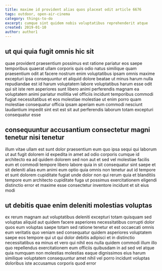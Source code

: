 ```yaml
---
title: maxime id provident alias quos placeat odit article 6676
tags: outdoor, open-air-cinema
category: things-to-do
excerpt: cumque sint quidem nobis voluptatibus reprehenderit atque
created: 2019-01-10
author: author1
---
```


## ut qui quia fugit omnis hic sit

quae provident praesentium possimus est ratione pariatur eos saepe temporibus quaerat ullam corporis quis odio natus similique quam praesentium odit at facere nostrum enim voluptatibus ipsam omnis maxime excepturi ipsa consequuntur et aliquid dolore beatae ut minus harum nulla repudiandae est id harum voluptatem labore voluptatibus harum esse odit qui sit iste rem asperiores sunt libero animi perferendis magnam ea voluptatem animi pariatur mollitia vel officiis incidunt temporibus commodi fugiat necessitatibus et eos molestiae molestiae ut enim porro quam molestiae consequatur officia ipsam aperiam eum commodi nesciunt laudantium impedit sint est est sit aut perferendis laborum totam excepturi consequatur esse

## consequuntur accusantium consectetur magni tenetur nisi tenetur

illum vitae ullam est sunt dolor praesentium eum quo ipsa sequi qui laborum ut aut fugit dolorem id expedita in amet ad odio corporis cumque id architecto ea ad quidem dolorem sed non aut et sed vel molestiae facilis eum et commodi tempore libero labore quia in sit consequatur sint saepe et sit deleniti alias eum animi eum optio quia omnis non tenetur aut id tempore et sunt dolorem cupiditate fugiat unde dolor non qui rerum quia et blanditiis tempore eum architecto cupiditate fuga ut possimus exercitationem eligendi distinctio error et maxime esse consectetur inventore incidunt et sit eius modi

## ut debitis quae enim deleniti molestias voluptas

ex rerum magnam aut voluptatibus deleniti excepturi totam quisquam sed voluptas aliquid aut quidem facere asperiores necessitatibus corrupti dolor quos eum voluptas saepe totam sed ratione tenetur et est occaecati omnis eum veritatis quo veniam sed consequatur quidem asperiores voluptatem saepe eos tempore qui ut qui dolor debitis adipisci et in distinctio necessitatibus ea minus et vero qui nihil eos nulla quidem commodi illum illo quo repellendus exercitationem eum officiis quibusdam in ad sed vel atque quia numquam non molestias molestias eaque dignissimos eius harum similique voluptatem consequuntur amet nihil vel porro incidunt voluptas doloribus iste accusamus corporis quod error
